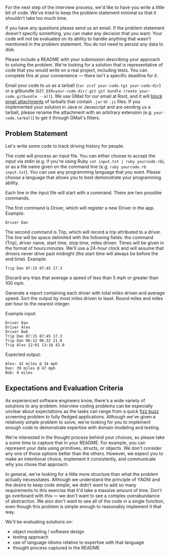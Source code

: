For the next step of the interview process, we'd like to have you write a little bit of code. We've tried to keep the problem statement minimal so that it shouldn't take too much time.

If you have any questions please send us an email. If the problem statement doesn't specify something, you can make any decision that you want. Your code *will not* be evaluated on its ability to handle anything that wasn't mentioned in the problem statement. You do not need to persist any data to disk.

Please include a README with your submission describing your approach to solving the problem. We're looking for a solution that is representative of code that you would write on a real project, including tests. You can complete this at your convenience — there isn't a specific deadline for it.

Email your code to us as a tarball (`tar zcvf your-code.tgz your-code-dir`) or a gitbundle (`GIT_DIR=your-code-dir/.git git bundle create your-code.gitbundle --all`). We use GMail for our email at Root, and it will [block email attachments](https://support.google.com/mail/answer/6590?hl=en) of tarballs that contain `.jar` or `.js` files. If you implemented your solution in Java or Javascript and are sending us a tarball, please rename the attachment with an arbitrary extension (e.g. `your-code.tarball`) to get it through GMail's filters.

## Problem Statement

Let's write some code to track driving history for people.

The code will process an input file. You can either choose to accept the input via stdin (e.g. if you're using Ruby `cat input.txt | ruby yourcode.rb`), or as a file name given on the command line (e.g. `ruby yourcode.rb input.txt`). You can use any programming language that you want. Please choose a language that allows you to best demonstrate your programming ability.

Each line in the input file will start with a command. There are two possible commands.

The first command is Driver, which will register a new Driver in the app. Example:

`Driver Dan`

The second command is Trip, which will record a trip attributed to a driver. The line will be space delimited with the following fields: the command (Trip), driver name, start time, stop time, miles driven. Times will be given in the format of hours:minutes. We'll use a 24-hour clock and will assume that drivers never drive past midnight (the start time will always be before the end time). Example:

`Trip Dan 07:15 07:45 17.3`

Discard any trips that average a speed of less than 5 mph or greater than 100 mph.

Generate a report containing each driver with total miles driven and average speed. Sort the output by most miles driven to least. Round miles and miles per hour to the nearest integer.

Example input:

```
Driver Dan
Driver Alex
Driver Bob
Trip Dan 07:15 07:45 17.3
Trip Dan 06:12 06:32 21.8
Trip Alex 12:01 13:16 42.0
```

Expected output:

```
Alex: 42 miles @ 34 mph
Dan: 39 miles @ 47 mph
Bob: 0 miles
```

## Expectations and Evaluation Criteria

As experienced software engineers know, there's a wide variety of solutions to any problem. Interview coding problems can be especially unclear about expectations as the tasks can range from a quick [fizz buzz](http://wiki.c2.com/?FizzBuzzTest) screening problem to fully fledged applications. Although we've given a relatively simple problem to solve, we're looking for you to implement enough code to demonstrate expertise with domain modeling and testing.

We're interested in the thought process behind your choices, so please take a some time to capture that in your README. For example, you can represent your data using primitives, structs, or objects. We don't consider any one of those options better than the others. However, we expect you to make an intentional choice, implement it consistently, and communicate why you chose that approach.

In general, we're looking for a little more structure than what the problem actually necessitates. Although we understand the principle of YAGNI and the desire to keep code simple, we didn't want to add so many requirements to this exercise that it'd take a massive amount of time. Don't go overboard with this — we don't want to see a complex overabundance of abstraction. We also don't want to see all of the code in a single function, even though this problem is simple enough to reasonably implement it that way.

We'll be evaluating solutions on:

* object modeling / software design
* testing approach
* use of language idioms relative to expertise with that language
* thought process captured in the README
